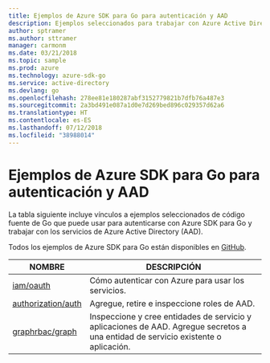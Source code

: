 ```yaml
---
title: Ejemplos de Azure SDK para Go para autenticación y AAD
description: Ejemplos seleccionados para trabajar con Azure Active Directory (AAD) y la autenticación desde Azure SDK para Go.
author: sptramer
ms.author: sttramer
manager: carmonm
ms.date: 03/21/2018
ms.topic: sample
ms.prod: azure
ms.technology: azure-sdk-go
ms.service: active-directory
ms.devlang: go
ms.openlocfilehash: 278ee81e180287abf3152779821b7dfb76a487e3
ms.sourcegitcommit: 2a3bd491e087a1d0e7d269bed896c029357d62a6
ms.translationtype: HT
ms.contentlocale: es-ES
ms.lasthandoff: 07/12/2018
ms.locfileid: "38988014"
---
```

# <a name="azure-sdk-for-go-samples-for-authentication-and-aad"></a>Ejemplos de Azure SDK para Go para autenticación y AAD

La tabla siguiente incluye vínculos a ejemplos seleccionados de código fuente de Go que puede usar para autenticarse con Azure SDK para Go y trabajar con los servicios de Azure Active Directory (AAD).

Todos los ejemplos de Azure SDK para Go están disponibles en [GitHub](https://github.com/Azure-Samples/azure-sdk-for-go-samples).

| NOMBRE | DESCRIPCIÓN |
|------|-------------|
| [iam/oauth](https://github.com/Azure-Samples/azure-sdk-for-go-samples/blob/master/iam/oauth.go) | Cómo autenticar con Azure para usar los servicios. |
| [authorization/auth](https://github.com/Azure-Samples/azure-sdk-for-go-samples/blob/master/authorization/auth.go) | Agregue, retire e inspeccione roles de AAD. |
| [graphrbac/graph](https://github.com/Azure-Samples/azure-sdk-for-go-samples/blob/master/graphrbac/graph.go) | Inspeccione y cree entidades de servicio y aplicaciones de AAD. Agregue secretos a una entidad de servicio existente o aplicación. |
